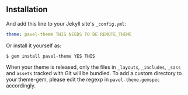 
## Installation

And add this line to your Jekyll site's `_config.yml`:

```yaml
theme: pavel-theme THIS NEEDS TO BE REMOTE_THEME
```

Or install it yourself as:

    $ gem install pavel-theme YES THIS




When your theme is released, only the files in `_layouts`, `_includes`, `_sass` and `assets` tracked with Git will be bundled.
To add a custom directory to your theme-gem, please edit the regexp in `pavel-theme.gemspec` accordingly.



